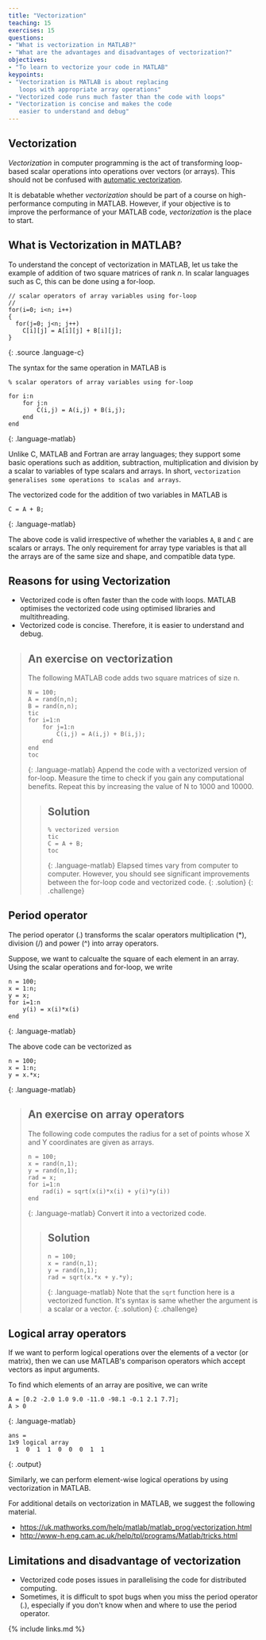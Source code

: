 ```yaml
---
title: "Vectorization"
teaching: 15
exercises: 15
questions:
- "What is vectorization in MATLAB?"
- "What are the advantages and disadvantages of vectorization?"
objectives:
- "To learn to vectorize your code in MATLAB"
keypoints:
- "Vectorization is MATLAB is about replacing 
   loops with appropriate array operations"
- "Vectorized code runs much faster than the code with loops"
- "Vectorization is concise and makes the code 
   easier to understand and debug"
---
```

## Vectorization
*Vectorization* in computer programming is the act of 
transforming loop-based scalar operations into operations 
over vectors (or arrays). This should not be confused 
with [automatic vectorization](https://en.wikipedia.org/wiki/Automatic_vectorization).

It is debatable whether *vectorization* should be part of a course on
high-performance computing in MATLAB. However, if your objective is
to improve the performance of your MATLAB code, *vectorization*
is the place to start.

## What is Vectorization in MATLAB?
To understand the concept of vectorization in MATLAB, let us take 
the example of addition of two square matrices of rank *n*. In scalar languages 
such as C, this can be done using a for-loop.
~~~
// scalar operators of array variables using for-loop
//
for(i=0; i<n; i++)
{
  for(j=0; j<n; j++)
    C[i][j] = A[i][j] + B[i][j];
}
~~~
{: .source .language-c}

The syntax for the same operation in MATLAB is
~~~
% scalar operators of array variables using for-loop

for i:n
    for j:n
        C(i,j) = A(i,j) + B(i,j);
    end
end
~~~
{: .language-matlab}

Unlike C, MATLAB and Fortran are array languages; they support some 
basic operations such as addition, subtraction, multiplication and 
division by a scalar to variables of type scalars and arrays. 
In short, `vectorization generalises some operations to scalas and arrays`.

The vectorized code for the addition of two variables in MATLAB is
~~~
C = A + B;
~~~
{: .language-matlab}

The above code is valid irrespective of whether the variables `A`, `B` 
and `C` are scalars or arrays. The only requirement for array type 
variables is that all the arrays are of the same size and shape, 
and compatible data type.

## Reasons for using Vectorization
* Vectorized code is often faster than the code with loops. 
  MATLAB optimises the vectorized code using optimised libraries
  and multithreading.
* Vectorized code is concise. Therefore, it is easier to understand and debug.

> ## An exercise on vectorization
> The following MATLAB code adds two square matrices of size n.
> ~~~
> N = 100;
> A = rand(n,n);
> B = rand(n,n);
> tic
> for i=1:n
>     for j=1:n
>         C(i,j) = A(i,j) + B(i,j);
>     end
> end
> toc
> ~~~
> {: .language-matlab}
> Append the code with a vectorized version of for-loop.
Measure the time to check if you gain any computational benefits.
Repeat this by increasing the value of N to 1000 and 10000.
> > ## Solution
> > ~~~
> > % vectorized version
> > tic
> > C = A + B;
> > toc
> > ~~~
> > {: .language-matlab}
> Elapsed times vary from computer to computer. However, 
you should see significant improvements between the 
for-loop code and vectorized code.
> {: .solution}
{: .challenge}

## Period operator
The period operator (.) transforms the scalar operators multiplication 
(*), division (/) and power (^) into array operators.

Suppose, we want to calcualte the square of each element in an array. 
Using the scalar operations and for-loop, we write
~~~
n = 100;
x = 1:n;
y = x;
for i=1:n
    y(i) = x(i)*x(i)
end
~~~
{: .language-matlab}

The above code can be vectorized as
~~~
n = 100;
x = 1:n;
y = x.*x;
~~~
{: .language-matlab}


> ## An exercise on array operators
> The following code computes the radius for a set of points 
whose X and Y coordinates are given as arrays.
> ~~~
> n = 100;
> x = rand(n,1);
> y = rand(n,1);
> rad = x;
> for i=1:n
>     rad(i) = sqrt(x(i)*x(i) + y(i)*y(i))
> end
> ~~~
> {: .language-matlab}
> Convert it into a vectorized code.
> > ## Solution
> > ~~~
> > n = 100;
> > x = rand(n,1);
> > y = rand(n,1);
> > rad = sqrt(x.*x + y.*y);
> > ~~~
> > {: .language-matlab}
> > Note that the `sqrt` function here is a vectorized function. 
It's syntax is same whether the argument is a scalar or a vector.
> {: .solution}
{: .challenge}

## Logical array operators
If we want to perform logical operations over the elements of a 
vector (or matrix), then we can use MATLAB's comparison operators 
which accept vectors as input arguments.

To find which elements of an array are positive, we can write
~~~
A = [0.2 -2.0 1.0 9.0 -11.0 -98.1 -0.1 2.1 7.7];
A > 0
~~~
{: .language-matlab}

~~~
ans =
1x9 logical array
  1  0  1  1  0  0  0  1  1
~~~
{: .output}

Similarly, we can perform element-wise logical operations by using vectorization in MATLAB.

For additional details on vectorization in MATLAB, we suggest the following material.
* <https://uk.mathworks.com/help/matlab/matlab_prog/vectorization.html>
* <http://www-h.eng.cam.ac.uk/help/tpl/programs/Matlab/tricks.html>

## Limitations and disadvantage of vectorization
* Vectorized code poses issues in parallelising the code for distributed computing.
* Sometimes, it is difficult to spot bugs when you miss the period operator (.),
  especially if you don't know when and where to use the period operator.

{% include links.md %}

